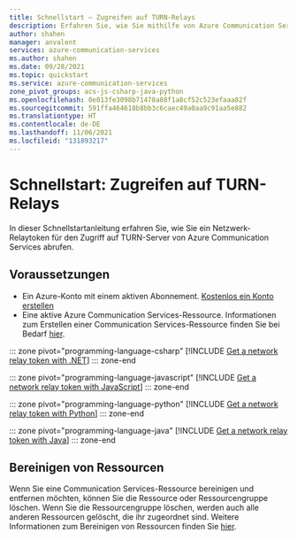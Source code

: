 ```yaml
---
title: Schnellstart – Zugreifen auf TURN-Relays
description: Erfahren Sie, wie Sie mithilfe von Azure Communication Services ein STUN/TURN-Token abrufen
author: shahen
manager: anvalent
services: azure-communication-services
ms.author: shahen
ms.date: 09/28/2021
ms.topic: quickstart
ms.service: azure-communication-services
zone_pivot_groups: acs-js-csharp-java-python
ms.openlocfilehash: 0e813fe3098b71478a88f1a8cf52c523efaaa82f
ms.sourcegitcommit: 591ffa464618b8bb3c6caec49a0aa9c91aa5e882
ms.translationtype: HT
ms.contentlocale: de-DE
ms.lasthandoff: 11/06/2021
ms.locfileid: "131893217"
---
```

# <a name="quickstart-access-turn-relays"></a>Schnellstart: Zugreifen auf TURN-Relays

In dieser Schnellstartanleitung erfahren Sie, wie Sie ein Netzwerk-Relaytoken für den Zugriff auf TURN-Server von Azure Communication Services abrufen.

## <a name="prerequisites"></a>Voraussetzungen

- Ein Azure-Konto mit einem aktiven Abonnement. [Kostenlos ein Konto erstellen](https://azure.microsoft.com/free)
- Eine aktive Azure Communication Services-Ressource. Informationen zum Erstellen einer Communication Services-Ressource finden Sie bei Bedarf [hier](./create-communication-resource.md).

::: zone pivot="programming-language-csharp"
[!INCLUDE [Get a network relay token with .NET](./includes/relay-token-net.md)]
::: zone-end

::: zone pivot="programming-language-javascript"
[!INCLUDE [Get a network relay token with JavaScript](./includes/relay-token-js.md)]
::: zone-end

::: zone pivot="programming-language-python"
[!INCLUDE [Get a network relay token with Python](./includes/relay-token-python.md)]
::: zone-end

::: zone pivot="programming-language-java"
[!INCLUDE [Get a network relay token with Java](./includes/relay-token-java.md)]
::: zone-end

## <a name="clean-up-resources"></a>Bereinigen von Ressourcen

Wenn Sie eine Communication Services-Ressource bereinigen und entfernen möchten, können Sie die Ressource oder Ressourcengruppe löschen. Wenn Sie die Ressourcengruppe löschen, werden auch alle anderen Ressourcen gelöscht, die ihr zugeordnet sind. Weitere Informationen zum Bereinigen von Ressourcen finden Sie [hier](./create-communication-resource.md#clean-up-resources).

